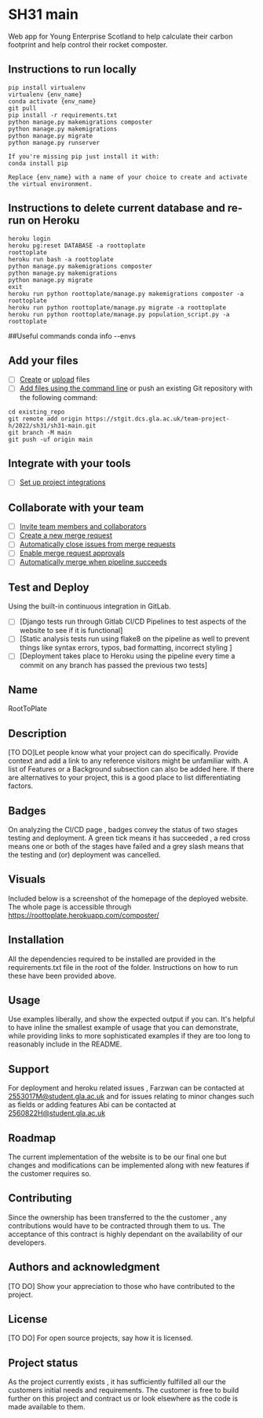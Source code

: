 # SH31 main

Web app for Young Enterprise Scotland to help calculate their carbon footprint and help control their rocket composter.

## Instructions to run locally
```
pip install virtualenv
virtualenv {env_name}
conda activate {env_name} 
git pull 
pip install -r requirements.txt
python manage.py makemigrations composter
python manage.py makemigrations
python manage.py migrate
python manage.py runserver

If you're missing pip just install it with: 
conda install pip

Replace {env_name} with a name of your choice to create and activate the virtual environment.
```

## Instructions to delete current database and re-run on Heroku
```
heroku login
heroku pg:reset DATABASE -a roottoplate
roottoplate
heroku run bash -a roottoplate
python manage.py makemigrations composter
python manage.py makemigrations
python manage.py migrate
exit
heroku run python roottoplate/manage.py makemigrations composter -a roottoplate
heroku run python roottoplate/manage.py migrate -a roottoplate
heroku run python roottoplate/manage.py population_script.py -a roottoplate
```

##Useful commands
conda info --envs 

## Add your files

- [ ] [Create](https://docs.gitlab.com/ee/user/project/repository/web_editor.html#create-a-file) or [upload](https://docs.gitlab.com/ee/user/project/repository/web_editor.html#upload-a-file) files
- [ ] [Add files using the command line](https://docs.gitlab.com/ee/gitlab-basics/add-file.html#add-a-file-using-the-command-line) or push an existing Git repository with the following command:

```
cd existing_repo
git remote add origin https://stgit.dcs.gla.ac.uk/team-project-h/2022/sh31/sh31-main.git
git branch -M main
git push -uf origin main
```

## Integrate with your tools

- [ ] [Set up project integrations](https://stgit.dcs.gla.ac.uk/team-project-h/2022/sh31/sh31-main/-/settings/integrations)

## Collaborate with your team

- [ ] [Invite team members and collaborators](https://docs.gitlab.com/ee/user/project/members/)
- [ ] [Create a new merge request](https://docs.gitlab.com/ee/user/project/merge_requests/creating_merge_requests.html)
- [ ] [Automatically close issues from merge requests](https://docs.gitlab.com/ee/user/project/issues/managing_issues.html#closing-issues-automatically)
- [ ] [Enable merge request approvals](https://docs.gitlab.com/ee/user/project/merge_requests/approvals/)
- [ ] [Automatically merge when pipeline succeeds](https://docs.gitlab.com/ee/user/project/merge_requests/merge_when_pipeline_succeeds.html)

## Test and Deploy

Using the built-in continuous integration in GitLab.

- [ ] [Django tests run through Gitlab CI/CD Pipelines to test aspects of the website to see if it is functional]
- [ ] [Static analysis tests run using flake8 on the pipeline as well to prevent things like syntax errors, typos, bad formatting, incorrect styling ]
- [ ] [Deployment takes place to Heroku using the pipeline every time a commit on any branch has passed the previous two tests]
## Name
RootToPlate

## Description
[TO DO]Let people know what your project can do specifically. Provide context and add a link to any reference visitors might be unfamiliar with. A list of Features or a Background subsection can also be added here. If there are alternatives to your project, this is a good place to list differentiating factors.

## Badges
On analyzing the CI/CD page , badges convey the status of two stages testing and deployment. A green tick means it has succeeded , a red cross means one or both of the stages have failed and a grey slash means that the testing and (or) deployment was cancelled. 

## Visuals
Included below is a screenshot of the homepage of the deployed website. The whole page is accessible through https://roottoplate.herokuapp.com/composter/

## Installation
All the dependencies required to be installed are provided in the requirements.txt file in the root of the folder. Instructions on how to run these have been provided above.

## Usage
Use examples liberally, and show the expected output if you can. It's helpful to have inline the smallest example of usage that you can demonstrate, while providing links to more sophisticated examples if they are too long to reasonably include in the README.

## Support
For deployment and heroku related issues , Farzwan can be contacted at 2553017M@student.gla.ac.uk and for issues relating to minor changes such as fields or adding features Abi can be contacted at 2560822H@student.gla.ac.uk

## Roadmap
The current implementation of the website is to be our final one but changes and modifications can be implemented along with new features if the customer requires so.

## Contributing
Since the ownership has been transferred to the the customer , any contributions would have to be contracted through them to us. The acceptance of this contract is highly dependant on the availability of our developers. 

## Authors and acknowledgment
[TO DO] Show your appreciation to those who have contributed to the project.

## License
[TO DO] For open source projects, say how it is licensed.

## Project status
As the project currently exists , it has sufficiently fulfilled all our the customers initial needs and requirements. The customer is free to build further on this project and contract us or look elsewhere as the code is made available to them.
